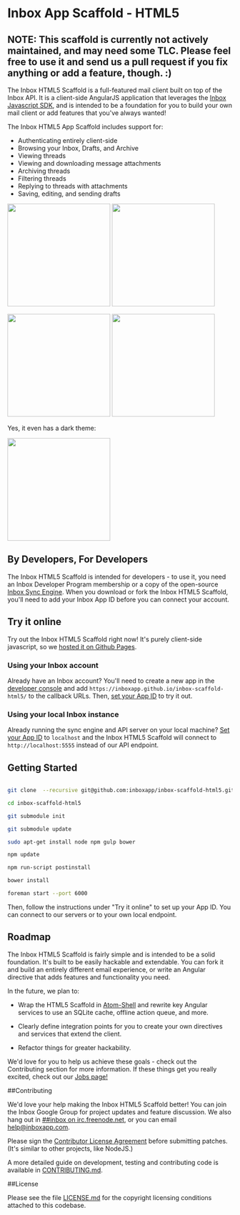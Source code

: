 Inbox App Scaffold - HTML5
========

## **NOTE**: This scaffold is currently not actively maintained, and may need some TLC. Please feel free to use it and send us a pull request if you fix anything or add a feature, though. :)

The Inbox HTML5 Scaffold is a full-featured mail client built on top of the Inbox API. It is a client-side AngularJS application that leverages the [Inbox Javascript SDK](https://github.com/inboxapp/inbox.js), and is intended to be a foundation for you to build your own mail client or add features that you've always wanted!

The Inbox HTML5 App Scaffold includes support for:

- Authenticating entirely client-side
- Browsing your Inbox, Drafts, and Archive
- Viewing threads
- Viewing and downloading message attachments
- Archiving threads
- Filtering threads
- Replying to threads with attachments
- Saving, editing, and sending drafts

<a href="https://raw.githubusercontent.com/inboxapp/inbox-scaffold-html5/master/screenshots/screenshot_threads.png"><img src="https://raw.githubusercontent.com/inboxapp/inbox-scaffold-html5/master/screenshots/screenshot_threads.png" height="230" /></a>
<a href="://raw.githubusercontent.com/inboxapp/inbox-scaffold-html5/master/screenshots/screenshot_thread.png"><img src="https://raw.githubusercontent.com/inboxapp/inbox-scaffold-html5/master/screenshots/screenshot_thread.png" height="230" /></a>

<a href="https://raw.githubusercontent.com/inboxapp/inbox-scaffold-html5/master/screenshots/screenshot_reply.png"><img src="https://raw.githubusercontent.com/inboxapp/inbox-scaffold-html5/master/screenshots/screenshot_reply.png" height="230" /></a>
<a href="://raw.githubusercontent.com/inboxapp/inbox-scaffold-html5/master/screenshots/screenshot_compose.png"><img src="https://raw.githubusercontent.com/inboxapp/inbox-scaffold-html5/master/screenshots/screenshot_compose.png" height="230" /></a>

Yes, it even has a dark theme:

<a href="https://raw.githubusercontent.com/inboxapp/inbox-scaffold-html5/master/screenshots/screenshot_dark_theme.png"><img src="https://raw.githubusercontent.com/inboxapp/inbox-scaffold-html5/master/screenshots/screenshot_dark_theme.png" height="230" /></a>


## By Developers, For Developers

The Inbox HTML5 Scaffold is intended for developers - to use it, you need an Inbox Developer Program membership or a copy of the open-source [Inbox Sync Engine](http://github.com/inboxapp/inbox). When you download or fork the Inbox HTML5 Scaffold, you'll need to add your Inbox App ID before you can connect your account.

## Try it online

Try out the Inbox HTML5 Scaffold right now! It's purely client-side javascript, so we [hosted it on Github Pages](https://inboxapp.github.io/inbox-scaffold-html5/).

### Using your Inbox account

Already have an Inbox account? You'll need to create a new app in the [developer console](https://www.inboxapp.com/console/apps) and add `https://inboxapp.github.io/inbox-scaffold-html5/` to the callback URLs.  Then, [set your App ID](http://inboxapp.github.io/inbox-scaffold-html5/set-app-id.html) to try it out.

### Using your local Inbox instance

Already running the sync engine and API server on your local machine?  [Set your App ID](http://inboxapp.github.io/inbox-scaffold-html5/set-app-id.html) to `localhost` and the Inbox HTML5 Scaffold will connect to `http://localhost:5555` instead of our API endpoint.


## Getting Started

```bash

git clone  --recursive git@github.com:inboxapp/inbox-scaffold-html5.git

cd inbox-scaffold-html5

git submodule init

git submodule update

sudo apt-get install node npm gulp bower

npm update

npm run-script postinstall

bower install

foreman start --port 6000
```

Then, follow the instructions under "Try it online" to set up your App ID.  You can connect to our servers or to your own local endpoint.

## Roadmap

The Inbox HTML5 Scaffold is fairly simple and is intended to be a solid foundation. It's built to be easily hackable and extendable. You can fork it and build an entirely different email experience, or write an Angular directive that adds features and functionality you need.

In the future, we plan to:

- Wrap the HTML5 Scaffold in [Atom-Shell](http://github.com/atom/atom-shell) and rewrite key Angular services to use an SQLite cache, offline action queue, and more.

- Clearly define integration points for you to create your own directives and services that extend the client.

- Refactor things for greater hackability.


We'd love for you to help us achieve these goals - check out the Contributing section for more information. If these things get you really excited, check out our [Jobs page!](http://www.inboxapp.com/jobs)


##Contributing

We'd love your help making the Inbox HTML5 Scaffold better! You can join the Inbox Google Group for project updates and feature discussion. We also hang out in [##inbox on irc.freenode.net](http://webchat.freenode.net/?channels=##inbox), or you can email help@inboxapp.com.

Please sign the [Contributor License Agreement](https://www.inboxapp.com/cla.html) before submitting patches. (It's similar to other projects, like NodeJS.)

A more detailed guide on development, testing and contributing code is available in [CONTRIBUTING.md](CONTRIBUTING.md).

##License

Please see the file [LICENSE.md](LICENSE.md) for the copyright licensing conditions attached to
this codebase.
